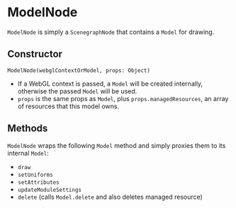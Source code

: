 # ModelNode

`ModelNode` is simply a `ScenegraphNode` that contains a `Model` for drawing.

## Constructor

`ModelNode(webglContextOrModel, props: Object)`

* If a WebGL context is passed, a `Model` will be created internally, otherwise the passed `Model` will be used.
* `props` is the same props as `Model`, plus `props.managedResources`, an array of resources that this model owns.

## Methods

`ModelNode` wraps the following `Model` method and simply proxies them to its internal `Model`:
* `draw`
* `setUniforms`
* `setAttributes`
* `updateModuleSettings`
* `delete` (calls `Model.delete` and also deletes managed resource)

